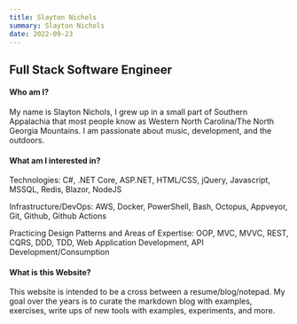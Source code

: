 ```yaml
---
title: Slayton Nichols
summary: Slayton Nichols
date: 2022-09-23
---
```


## Full Stack Software Engineer

#### Who am I?

My name is Slayton Nichols, I grew up in a small part of Southern Appalachia that most people know as Western North Carolina/The North Georgia Mountains. I am passionate about music, development, and the outdoors.

#### What am I interested in?

Technologies:
C#, .NET Core, ASP.NET, HTML/CSS, jQuery, Javascript, MSSQL, Redis, Blazor, NodeJS

Infrastructure/DevOps:
AWS, Docker, PowerShell, Bash, Octopus, Appveyor, Git, Github, Github Actions

Practicing Design Patterns and Areas of Expertise:
OOP, MVC, MVVC, REST, CQRS, DDD, TDD, Web Application Development, API Development/Consumption

#### What is this Website?

This website is intended to be a cross between a resume/blog/notepad. My goal over the years is to curate the markdown blog with examples, exercises, write ups of new tools with examples, experiments, and more.
